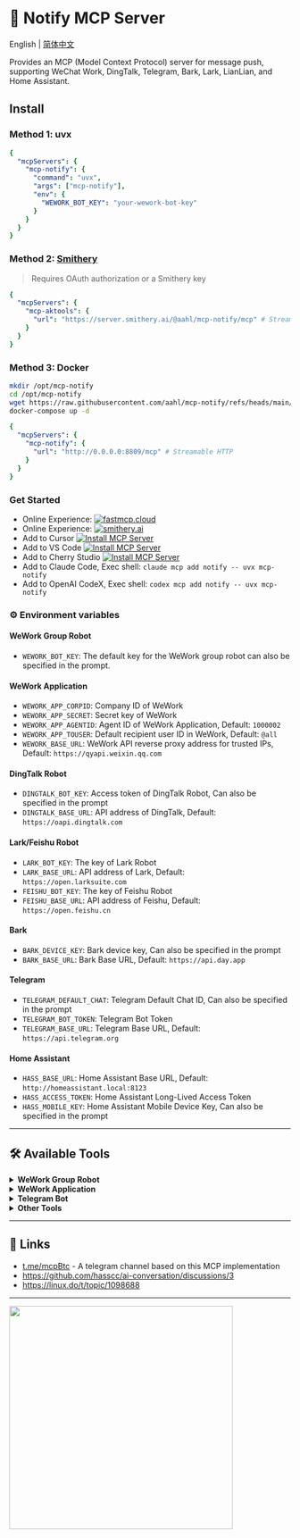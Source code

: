 # 💬 Notify MCP Server

English | [简体中文](https://github.com/aahl/mcp-notify/blob/main/README.md)

Provides an MCP (Model Context Protocol) server for message push, supporting WeChat Work, DingTalk, Telegram, Bark, Lark, LianLian, and Home Assistant.


## Install

### Method 1: uvx
```yaml
{
  "mcpServers": {
    "mcp-notify": {
      "command": "uvx",
      "args": ["mcp-notify"],
      "env": {
        "WEWORK_BOT_KEY": "your-wework-bot-key"
      }
    }
  }
}
```

### Method 2: [Smithery](https://smithery.ai/server/@aahl/mcp-notify)
> Requires OAuth authorization or a Smithery key

```yaml
{
  "mcpServers": {
    "mcp-aktools": {
      "url": "https://server.smithery.ai/@aahl/mcp-notify/mcp" # Streamable HTTP
    }
  }
}
```

### Method 3: Docker
```bash
mkdir /opt/mcp-notify
cd /opt/mcp-notify
wget https://raw.githubusercontent.com/aahl/mcp-notify/refs/heads/main/docker-compose.yml
docker-compose up -d
```
```yaml
{
  "mcpServers": {
    "mcp-notify": {
      "url": "http://0.0.0.0:8809/mcp" # Streamable HTTP
    }
  }
}
```

### Get Started
- Online Experience: [![fastmcp.cloud](https://img.shields.io/badge/Cloud-+?label=FastMCP)](https://fastmcp.cloud/xiaomi/notify/chat)
- Online Experience: [![smithery.ai](https://smithery.ai/badge/@aahl/mcp-notify)](https://smithery.ai/server/@aahl/mcp-notify)
- Add to Cursor [![Install MCP Server](https://cursor.com/deeplink/mcp-install-dark.svg)](https://cursor.com/zh/install-mcp?name=notify&config=eyJjb21tYW5kIjoidXZ4IiwiYXJncyI6WyJtY3Atbm90aWZ5Il19)
- Add to VS Code [![Install MCP Server](https://img.shields.io/badge/VS_Code-+?label=Add+MCP+Server&color=0098FF)](https://insiders.vscode.dev/redirect?url=vscode:mcp/install%3F%7B%22name%22%3A%22notify%22%2C%22command%22%3A%22uvx%22%2C%22args%22%3A%5B%22mcp-notify%22%5D%7D)
- Add to Cherry Studio [![Install MCP Server](https://img.shields.io/badge/Cherry_Studio-+?label=Add+MCP+Server&color=FF5F5F)](https://gitee.com/link?target=cherrystudio%3A%2F%2Fmcp%2Finstall%3Fservers%3DeyJtY3BTZXJ2ZXJzIjp7Im5vdGlmeSI6eyJjb21tYW5kIjoidXZ4IiwiYXJncyI6WyJtY3Atbm90aWZ5Il19fX0%3D)
- Add to Claude Code, Exec shell: `claude mcp add notify -- uvx mcp-notify`
- Add to OpenAI CodeX, Exec shell: `codex mcp add notify -- uvx mcp-notify`


### ⚙️ Environment variables

#### WeWork Group Robot
- `WEWORK_BOT_KEY`: The default key for the WeWork group robot can also be specified in the prompt.

#### WeWork Application
- `WEWORK_APP_CORPID`: Company ID of WeWork
- `WEWORK_APP_SECRET`: Secret key of WeWork
- `WEWORK_APP_AGENTID`: Agent ID of WeWork Application, Default: `1000002`
- `WEWORK_APP_TOUSER`: Default recipient user ID in WeWork, Default: `@all`
- `WEWORK_BASE_URL`: WeWork API reverse proxy address for trusted IPs, Default: `https://qyapi.weixin.qq.com`

#### DingTalk Robot
- `DINGTALK_BOT_KEY`: Access token of DingTalk Robot, Can also be specified in the prompt
- `DINGTALK_BASE_URL`: API address of DingTalk, Default: `https://oapi.dingtalk.com`

#### Lark/Feishu Robot
- `LARK_BOT_KEY`: The key of Lark Robot
- `LARK_BASE_URL`: API address of Lark, Default: `https://open.larksuite.com`
- `FEISHU_BOT_KEY`: The key of Feishu Robot
- `FEISHU_BASE_URL`: API address of Feishu, Default: `https://open.feishu.cn`

#### Bark
- `BARK_DEVICE_KEY`: Bark device key, Can also be specified in the prompt
- `BARK_BASE_URL`: Bark Base URL, Default: `https://api.day.app`

#### Telegram
- `TELEGRAM_DEFAULT_CHAT`: Telegram Default Chat ID, Can also be specified in the prompt
- `TELEGRAM_BOT_TOKEN`: Telegram Bot Token
- `TELEGRAM_BASE_URL`: Telegram Base URL, Default: `https://api.telegram.org`

#### Home Assistant
- `HASS_BASE_URL`: Home Assistant Base URL, Default: `http://homeassistant.local:8123`
- `HASS_ACCESS_TOKEN`: Home Assistant Long-Lived Access Token
- `HASS_MOBILE_KEY`: Home Assistant Mobile Device Key, Can also be specified in the prompt

------

## 🛠️ Available Tools

<details>
<summary><strong>WeWork Group Robot</strong></summary>

- `wework_send_text` - Send text or markdown message
- `wework_send_image` - Send image message
- `wework_send_news` - Send news message

</details>

<details>
<summary><strong>WeWork Application</strong></summary>

- `wework_app_send_text` - Send text or markdown message
- `wework_app_send_image` - Send image message
- `wework_app_send_video` - Send video message
- `wework_app_send_voice` - Send voice message
- `wework_app_send_file` - Send file message
- `wework_app_send_news` - Send news message

</details>

<details>
<summary><strong>Telegram Bot</strong></summary>

- `tg_send_message` - Send text or markdown message
- `tg_send_photo` - Send image message
- `tg_send_video` - Send video message
- `tg_send_audio` - Send voice message
- `tg_send_file` - Send file message
- `tg_markdown_rule` - Telegram markdown rules

</details>

<details>
<summary><strong>Other Tools</strong></summary>

- `ding_send_text` - Sending text or markdown message via DingTalk group robot
- `lark_send_text` - Sending text or markdown message via Lark/Feishu group robot
- `bark_send_notify` - Send notification via Bark
- `ha_send_mobile` - Send notification via Home Assistant mobile APP
- `text_to_sound` - Convert a text segment into an audio link

</details>


------

## 🔗 Links
- [t.me/mcpBtc](https://t.me/s/mcpBtc) - A telegram channel based on this MCP implementation
- https://github.com/hasscc/ai-conversation/discussions/3
- https://linux.do/t/topic/1098688

------

<a href="https://glama.ai/mcp/servers/@al-one/mcp-notify">
  <img width="400" src="https://glama.ai/mcp/servers/@al-one/mcp-notify/badge">
</a>
